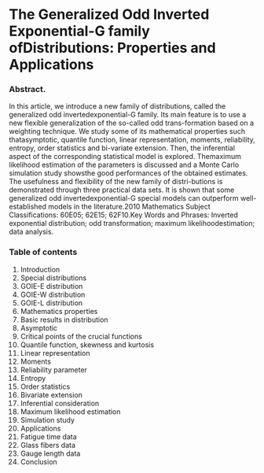 # The Generalized Odd Inverted Exponential-G family ofDistributions:  Properties and Applications

### Abstract.
In this article, we introduce a new family of distributions, called the generalized odd invertedexponential-G family.  Its main feature is to use a new flexible generalization of the so-called odd trans-formation  based  on  a  weighting  technique.   We  study  some  of  its  mathematical  properties  such  thatasymptotic, quantile function, linear representation, moments, reliability, entropy, order statistics and bi-variate  extension.   Then,  the  inferential  aspect  of  the  corresponding  statistical  model  is  explored.   Themaximum likelihood estimation of the parameters is discussed and a Monte Carlo simulation study showsthe good performances of the obtained estimates.  The usefulness and flexibility of the new family of distri-butions is demonstrated through three practical data sets.  It is shown that some generalized odd invertedexponential-G special models can outperform well-established models in the literature.2010 Mathematics Subject Classifications:  60E05; 62E15; 62F10.Key Words and Phrases:  Inverted exponential distribution; odd transformation; maximum likelihoodestimation; data analysis.

### Table of contents
1.  Introduction
2.  Special distributions
  1.  GOIE-E distribution
  2.  GOIE-W distribution
  3.  GOIE-L distribution
3.  Mathematics properties
  1.  Basic results in distribution
  2.  Asymptotic
  3.  Critical points of the crucial functions
  4.  Quantile function, skewness and kurtosis
  5.  Linear representation
  6.  Moments
  7.  Reliability parameter
  8.  Entropy
  9.  Order statistics
  10. Bivariate extension
4.  Inferential consideration
  1. Maximum likelihood estimation
  2. Simulation study
5.  Applications
  1. Fatigue time data
  2. Glass fibers data
  3. Gauge length data
6. Conclusion
